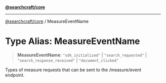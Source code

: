 [**@searchcraft/core**](/reference/sdk/core/README.md)

***

[@searchcraft/core](/reference/sdk/core/globals.md) / MeasureEventName

# Type Alias: MeasureEventName

> **MeasureEventName**: `"sdk_initialized"` \| `"search_requested"` \| `"search_response_received"` \| `"document_clicked"`

Types of measure requests that can be sent to the /measure/event endpoint.
